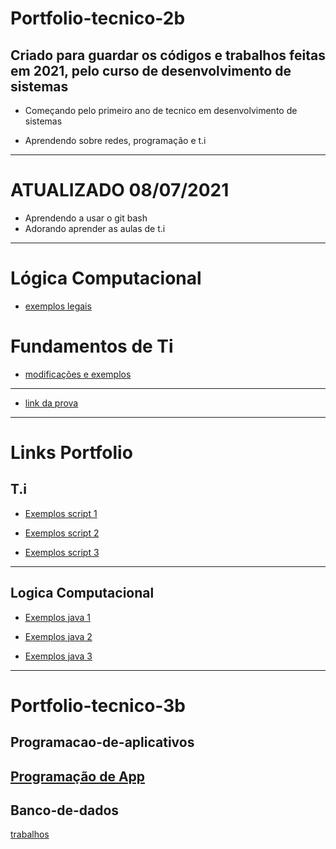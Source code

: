 # Portfolio-tecnico-2b
## Criado para guardar os códigos e trabalhos feitas em 2021, pelo curso de desenvolvimento de sistemas

* Começando pelo primeiro ano de tecnico em desenvolvimento de sistemas

* Aprendendo sobre redes, programação e t.i

-----------------------------------------------------------------------

# ATUALIZADO 08/07/2021

* Aprendendo a usar o git bash
* Adorando aprender as aulas de t.i
-----------------------------------------------------------------------

# Lógica Computacional
* [exemplos legais](/logica_computacional/exemplos_java)

# Fundamentos de Ti

* [modificações e exemplos](/atividades-fundamentos/exemplos)
-----------------------------------------------------------------------
* [link da prova](/prova)

-----------------------------------------------------------------------
# Links Portfolio

## T.i

* [Exemplos script 1](/atividades-fundamentos/exemplos/exemplo1.sh)

* [Exemplos script 2](/atividades-fundamentos/exemplos/exemplo2.sh)

* [Exemplos script 3](/atividades-fundamentos/exemplos/exemplo3.sh)

-----------------------------------------------------------------------
## Logica Computacional

* [Exemplos java 1](/logica_computacional/exemplos_java/exemplo1.java)

* [Exemplos java 2](/logica_computacional/exemplos_java/exemplo2.java)
	
* [Exemplos java 3](/logica_computacional/exemplos_java/exemplo2.java)

-----------------------------------------------------------------------
# Portfolio-tecnico-3b

## Programacao-de-aplicativos
[Programação de App](https://github.com/Leandro-Pedro/Portfolio-tecnico-3b-/tree/main/Programa%C3%A7%C3%A3o-de-aplicativos)
-----------------------------------------------------------------------
## Banco-de-dados
[trabalhos](https://github.com/Leandro-Pedro/Portfolio-tecnico-3b-/tree/main/Banco_de_dados)

